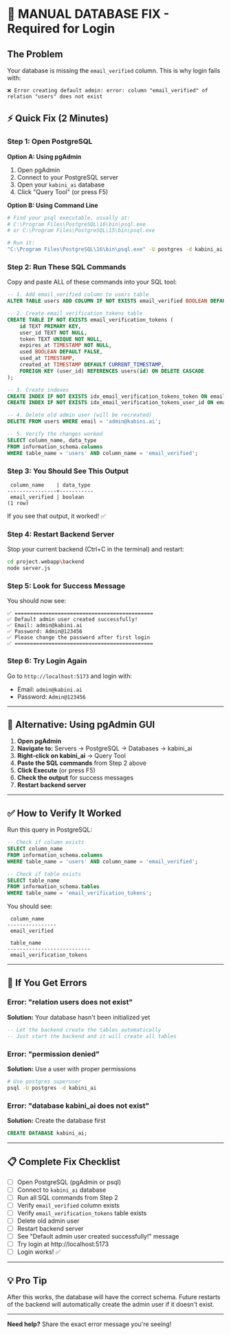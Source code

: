 # 🔧 MANUAL DATABASE FIX - Required for Login

## The Problem
Your database is missing the `email_verified` column. This is why login fails with:
```
❌ Error creating default admin: error: column "email_verified" of relation "users" does not exist
```

## ⚡ Quick Fix (2 Minutes)

### Step 1: Open PostgreSQL

**Option A: Using pgAdmin**
1. Open pgAdmin
2. Connect to your PostgreSQL server
3. Open your `kabini_ai` database
4. Click "Query Tool" (or press F5)

**Option B: Using Command Line**
```bash
# Find your psql executable, usually at:
# C:\Program Files\PostgreSQL\16\bin\psql.exe
# or C:\Program Files\PostgreSQL\15\bin\psql.exe

# Run it:
"C:\Program Files\PostgreSQL\16\bin\psql.exe" -U postgres -d kabini_ai
```

### Step 2: Run These SQL Commands

Copy and paste ALL of these commands into your SQL tool:

```sql
-- 1. Add email_verified column to users table
ALTER TABLE users ADD COLUMN IF NOT EXISTS email_verified BOOLEAN DEFAULT FALSE;

-- 2. Create email_verification_tokens table
CREATE TABLE IF NOT EXISTS email_verification_tokens (
    id TEXT PRIMARY KEY,
    user_id TEXT NOT NULL,
    token TEXT UNIQUE NOT NULL,
    expires_at TIMESTAMP NOT NULL,
    used BOOLEAN DEFAULT FALSE,
    used_at TIMESTAMP,
    created_at TIMESTAMP DEFAULT CURRENT_TIMESTAMP,
    FOREIGN KEY (user_id) REFERENCES users(id) ON DELETE CASCADE
);

-- 3. Create indexes
CREATE INDEX IF NOT EXISTS idx_email_verification_tokens_token ON email_verification_tokens(token);
CREATE INDEX IF NOT EXISTS idx_email_verification_tokens_user_id ON email_verification_tokens(user_id);

-- 4. Delete old admin user (will be recreated)
DELETE FROM users WHERE email = 'admin@kabini.ai';

-- 5. Verify the changes worked
SELECT column_name, data_type 
FROM information_schema.columns 
WHERE table_name = 'users' AND column_name = 'email_verified';
```

### Step 3: You Should See This Output

```
 column_name    | data_type 
----------------+-----------
 email_verified | boolean
(1 row)
```

If you see that output, it worked! ✅

### Step 4: Restart Backend Server

Stop your current backend (Ctrl+C in the terminal) and restart:

```bash
cd project.webapp\backend
node server.js
```

### Step 5: Look for Success Message

You should now see:

```
✅ =============================================
✅ Default admin user created successfully!
✅ Email: admin@kabini.ai
✅ Password: Admin@123456
✅ Please change the password after first login
✅ =============================================
```

### Step 6: Try Login Again

Go to `http://localhost:5173` and login with:
- Email: `admin@kabini.ai`
- Password: `Admin@123456`

---

## 🎯 Alternative: Using pgAdmin GUI

1. **Open pgAdmin**
2. **Navigate to:** Servers → PostgreSQL → Databases → kabini_ai
3. **Right-click on kabini_ai** → Query Tool
4. **Paste the SQL commands** from Step 2 above
5. **Click Execute** (or press F5)
6. **Check the output** for success messages
7. **Restart backend server**

---

## ✅ How to Verify It Worked

Run this query in PostgreSQL:

```sql
-- Check if column exists
SELECT column_name 
FROM information_schema.columns 
WHERE table_name = 'users' AND column_name = 'email_verified';

-- Check if table exists
SELECT table_name 
FROM information_schema.tables 
WHERE table_name = 'email_verification_tokens';
```

You should see:
```
 column_name    
----------------
 email_verified

 table_name                
---------------------------
 email_verification_tokens
```

---

## 🚨 If You Get Errors

### Error: "relation users does not exist"
**Solution:** Your database hasn't been initialized yet
```sql
-- Let the backend create the tables automatically
-- Just start the backend and it will create all tables
```

### Error: "permission denied"
**Solution:** Use a user with proper permissions
```bash
# Use postgres superuser
psql -U postgres -d kabini_ai
```

### Error: "database kabini_ai does not exist"
**Solution:** Create the database first
```sql
CREATE DATABASE kabini_ai;
```

---

## 📋 Complete Fix Checklist

- [ ] Open PostgreSQL (pgAdmin or psql)
- [ ] Connect to `kabini_ai` database
- [ ] Run all SQL commands from Step 2
- [ ] Verify `email_verified` column exists
- [ ] Verify `email_verification_tokens` table exists
- [ ] Delete old admin user
- [ ] Restart backend server
- [ ] See "Default admin user created successfully!" message
- [ ] Try login at http://localhost:5173
- [ ] Login works! ✅

---

## 💡 Pro Tip

After this works, the database will have the correct schema. Future restarts of the backend will automatically create the admin user if it doesn't exist.

---

**Need help?** Share the exact error message you're seeing!


